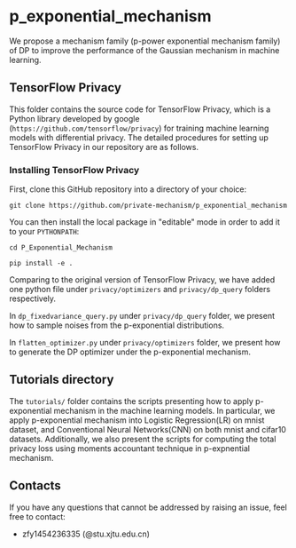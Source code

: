 # p_exponential_mechanism
We propose a mechanism family (p-power exponential mechanism family) of DP to improve the performance of 
the Gaussian mechanism in machine learning.

## TensorFlow Privacy
This folder contains the source code for TensorFlow Privacy, which is a Python
library developed by google (`https://github.com/tensorflow/privacy`) for training machine learning models with differential privacy. 
The detailed procedures for setting up TensorFlow Privacy in our repository are as follows.

### Installing TensorFlow Privacy
First, clone this GitHub repository into a directory of your choice:

`git clone https://github.com/private-mechanism/p_exponential_mechanism`

You can then install the local package in "editable" mode in order to add it to your `PYTHONPATH`:

`cd P_Exponential_Mechanism`

`pip install -e .`

Comparing to the original version of TensorFlow Privacy, we have added one
python file under `privacy/optimizers` and `privacy/dp_query` folders respectively. 

In `dp_fixedvariance_query.py` under `privacy/dp_query` folder, we present how to 
sample noises from the p-exponential distributions.

In `flatten_optimizer.py` under `privacy/optimizers` folder, we present how to generate 
the DP optimizer under the p-exponential mechanism.


## Tutorials directory

The `tutorials/` folder contains the scripts presenting how to apply p-exponential 
mechanism in the machine learning models. In particular, we apply p-exponential 
mechanism into Logistic Regression(LR) on mnist dataset, and Conventional Neural Networks(CNN) on 
both mnist and cifar10 datasets. Additionally, we also present the scripts for 
computing the total privacy loss using moments accountant technique in p-expnential mechanism.

## Contacts

If you have any questions that cannot be addressed by raising an issue, feel
free to contact:

* zfy1454236335 (@stu.xjtu.edu.cn)

